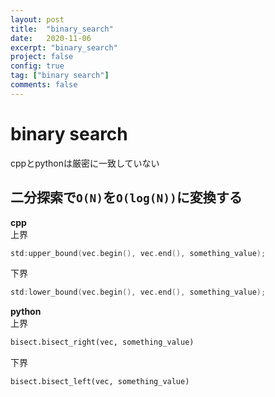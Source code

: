 ```yaml
---
layout: post
title:  "binary_search"
date:   2020-11-06
excerpt: "binary_search"
project: false
config: true
tag: ["binary search"]
comments: false
---
```


# binary search
cppとpythonは厳密に一致していない

## 二分探索で`O(N)`を`O(log(N))`に変換する

**cpp**   
上界   
```cpp
std:upper_bound(vec.begin(), vec.end(), something_value);
```

下界  
```cpp
std:lower_bound(vec.begin(), vec.end(), something_value);
```

**python**  
上界   
```python
bisect.bisect_right(vec, something_value)
```

下界  
```python
bisect.bisect_left(vec, something_value)
```


